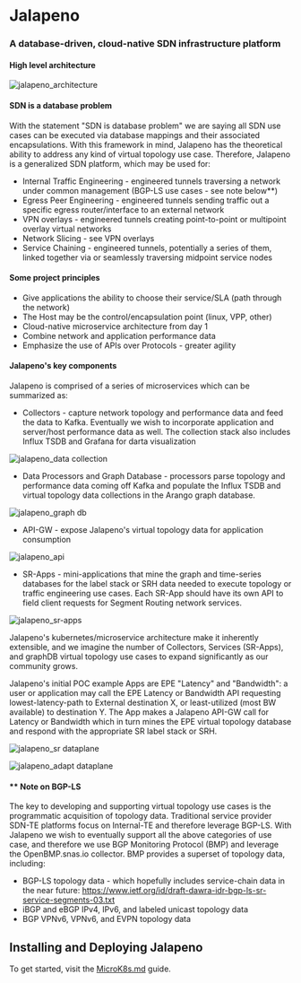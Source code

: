 # Jalapeno
### A database-driven, cloud-native SDN infrastructure platform

#### High level architecture 
![jalapeno_architecture](https://github.com/cisco-ie/jalapeno/blob/master/docs/diagrams/jalapeno_architecture.png "jalapeno architecture")

#### SDN is a database problem
With the statement "SDN is database problem" we are saying all SDN use cases can be executed via database mappings and their associated encapsulations. With this framework in mind, Jalapeno has the theoretical ability to address any kind of virtual topology use case. Therefore, Jalapeno is a generalized SDN platform, which may be used for:

* Internal Traffic Engineering - engineered tunnels traversing a network under common management (BGP-LS use cases - see note below**)
* Egress Peer Engineering - engineered tunnels sending traffic out a specific egress router/interface to an external network
* VPN overlays - engineered tunnels creating point-to-point or multipoint overlay virtual networks
* Network Slicing - see VPN overlays
* Service Chaining - engineered tunnels, potentially a series of them, linked together via or seamlessly traversing midpoint service nodes 

#### Some project principles
* Give applications the ability to choose their service/SLA (path through the network)
* The Host may be the control/encapsulation point (linux, VPP, other)
* Cloud-native microservice architecture from day 1
* Combine network and application performance data
* Emphasize the use of APIs over Protocols - greater agility

#### Jalapeno's key components

Jalapeno is comprised of a series of microservices which can be summarized as:

* Collectors - capture network topology and performance data and feed the data to Kafka.  Eventually we wish to incorporate application and server/host performance data as well.  The collection stack also includes Influx TSDB and Grafana for darta visualization

![jalapeno_data collection](https://wwwin-github.cisco.com/spa-ie/jalapeno/blob/master/docs/diagrams/jalapeno_data_collection.png "jalapeno data collection")

* Data Processors and Graph Database - processors parse topology and performance data coming off Kafka and populate the Influx TSDB and virtual topology data collections in the Arango graph database.

![jalapeno_graph db](https://wwwin-github.cisco.com/spa-ie/jalapeno/blob/master/docs/diagrams/jalapeno_graphDB.png "jalapeno graph db")

* API-GW - expose Jalapeno's virtual topology data for application consumption

![jalapeno_api](https://wwwin-github.cisco.com/spa-ie/jalapeno/blob/master/docs/diagrams/jalapeno_api.png "jalapeno api")

* SR-Apps - mini-applications that mine the graph and time-series databases for the label stack or SRH data needed to execute topology or traffic engineering use cases.  Each SR-App should have its own API to field client requests for Segment Routing network services.  

![jalapeno_sr-apps](https://wwwin-github.cisco.com/spa-ie/jalapeno/blob/master/docs/diagrams/jalapeno_sr_apps.png "jalapeno sr-apps")

Jalapeno's kubernetes/microservice architecture make it inherently extensible, and we imagine the number of Collectors, Services (SR-Apps), and graphDB virtual topology use cases to expand significantly as our community grows.

Jalapeno's initial POC example Apps are EPE "Latency" and "Bandwidth": a user or application may call the EPE Latency or Bandwidth API requesting lowest-latency-path to External destination X, or least-utilized (most BW available) to destination Y. The App makes a Jalapeno API-GW call for Latency or Bandwidth which in turn mines the EPE virtual topology database and respond with the appropriate SR label stack or SRH.  

![jalapeno_sr dataplane](https://wwwin-github.cisco.com/spa-ie/jalapeno/blob/master/docs/diagrams/jalapeno_sr_dataplane.png "jalapeno sr dataplane")

![jalapeno_adapt dataplane](https://wwwin-github.cisco.com/spa-ie/jalapeno/blob/master/docs/diagrams/jalapeno_adapt_dataplane.png "jalapeno adapt dataplane")

#### ** Note on BGP-LS

The key to developing and supporting virtual topology use cases is the programmatic acquisition of topology data.  Traditional service provider SDN-TE platforms focus on Internal-TE and therefore leverage BGP-LS. With Jalapeno we wish to eventually support all the above categories of use case, and therefore we use BGP Monitoring Protocol (BMP) and leverage the OpenBMP.snas.io collector. BMP provides a superset of topology data, including:

* BGP-LS topology data - which hopefully includes service-chain data in the near future: https://www.ietf.org/id/draft-dawra-idr-bgp-ls-sr-service-segments-03.txt
* iBGP and eBGP IPv4, IPv6, and labeled unicast topology data
* BGP VPNv6, VPNv6, and EVPN topology data

## Installing and Deploying Jalapeno
To get started, visit the [MicroK8s.md](Quick-Start.md) guide.




